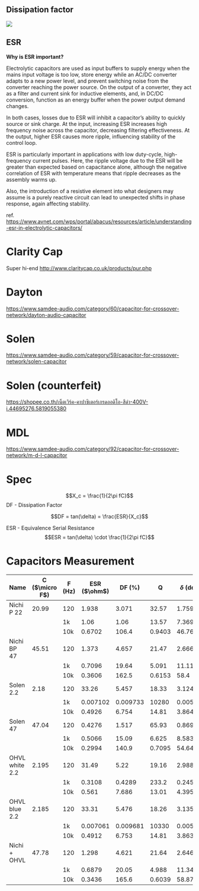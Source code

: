 
## Dissipation factor

<img style="background: white;" src="https://upload.wikimedia.org/wikipedia/commons/6/61/Loss_tangent_phasors_1.svg">

## ESR

**Why is ESR important?**

Electrolytic capacitors are used as input buffers to supply energy when the mains input voltage is too low, store energy while an AC/DC converter adapts to a new power level, and prevent switching noise from the converter reaching the power source. On the output of a converter, they act as a filter and current sink for inductive elements, and, in DC/DC conversion, function as an energy buffer when the power output demand changes.

In both cases, losses due to ESR will inhibit a capacitor’s ability to quickly source or sink charge. At the input, increasing ESR increases high frequency noise across the capacitor, decreasing filtering effectiveness. At the output, higher ESR causes more ripple, influencing stability of the control loop.

ESR is particularly important in applications with low duty-cycle, high-frequency current pulses. Here, the ripple voltage due to the ESR will be greater than expected based on capacitance alone, although the negative correlation of ESR with temperature means that ripple decreases as the assembly warms up.

Also, the introduction of a resistive element into what designers may assume is a purely reactive circuit can lead to unexpected shifts in phase response, again affecting stability.

ref. https://www.avnet.com/wps/portal/abacus/resources/article/understanding-esr-in-electrolytic-capacitors/

# Clarity Cap
Super hi-end
http://www.claritycap.co.uk/products/pur.php

# Dayton
https://www.samdee-audio.com/category/60/capacitor-for-crossover-network/dayton-audio-capacitor
# Solen
https://www.samdee-audio.com/category/59/capacitor-for-crossover-network/solen-capacitor

# Solen (counterfeit)
https://shopee.co.th/เน็ตเวิร์ค-คาปาซิเตอร์เกรดออดิโอ-สีดำ-400V-i.44695276.5819055380

# MDL 
https://www.samdee-audio.com/category/92/capacitor-for-crossover-network/m-d-l-capacitor


# Spec 



$$X_c = \frac{1}{2\pi fC}$$
DF - Dissipation Factor

$$DF = tan(\delta) = \frac{ESR}{X_c}$$

ESR - Equivalence Serial Resistance
$$ESR = tan(\delta) \cdot \frac{1}{2\pi fC}$$



# Capacitors Measurement


| Name           | C ($\micro F$) | F (Hz) | ESR ($\ohm$) | DF (%)   | Q      | $\delta$ ($\deg$) |
| -------------- | -------------- | ------ | ------------ | -------- | ------ | ----------------- |
| Nichi P 22     | 20.99          | 120    | 1.938        | 3.071    | 32.57  | 1.759             |
|                |                | 1k     | 1.06         | 1.06     | 13.57  | 7.369             |
|                |                | 10k    | 0.6702       | 106.4    | 0.9403 | 46.76             |
| Nichi BP 47    | 45.51          | 120    | 1.373        | 4.657    | 21.47  | 2.666             |
|                |                | 1k     | 0.7096       | 19.64    | 5.091  | 11.11             |
|                |                | 10k    | 0.3606       | 162.5    | 0.6153 | 58.4              |
| Solen 2.2      | 2.18           | 120    | 33.26        | 5.457    | 18.33  | 3.124             |
|                |                | 1k     | 0.007102     | 0.009733 | 10280  | 0.005576          |
|                |                | 10k    | 0.4926       | 6.754    | 14.81  | 3.864             |
| Solen 47       | 47.04          | 120    | 0.4276       | 1.517    | 65.93  | 0.869             |
|                |                | 1k     | 0.5066       | 15.09    | 6.625  | 8.583             |
|                |                | 10k    | 0.2994       | 140.9    | 0.7095 | 54.64             |
| OHVL white 2.2 | 2.195          | 120    | 31.49        | 5.22     | 19.16  | 2.988             |
|                |                | 1k     | 0.3108       | 0.4289   | 233.2  | 0.2457            |
|                |                | 10k    | 0.561        | 7.686    | 13.01  | 4.395             |
| OHVL blue 2.2  | 2.185          | 120    | 33.31        | 5.476    | 18.26  | 3.135             |
|                |                | 1k     | 0.007061     | 0.009681 | 10330  | 0.005547          |
|                |                | 10k    | 0.4912       | 6.753    | 14.81  | 3.863             |
| Nichi + OHVL   | 47.78          | 120    | 1.298        | 4.621    | 21.64  | 2.646             |
|                |                | 1k     | 0.6879       | 20.05    | 4.988  | 11.34             |
|                |                | 10k    | 0.3436       | 165.6    | 0.6039 | 58.87             |
